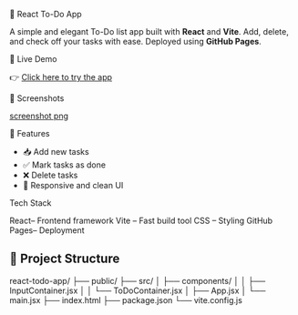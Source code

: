 📝 React To-Do App

A simple and elegant To-Do list app built with **React** and **Vite**. Add, delete, and check off your tasks with ease. Deployed using **GitHub Pages**.



🔗 Live Demo

👉 [Click here to try the app](https://akhila-bojja.github.io/react-todo-app/)



 📸 Screenshots


[screenshot png](https://github.com/user-attachments/assets/471fb6db-f81a-4502-8189-86e51b806e00)


 🚀 Features

- 📥 Add new tasks
- ✅ Mark tasks as done
- ❌ Delete tasks
- 💅 Responsive and clean UI



 Tech Stack

React– Frontend framework
Vite – Fast build tool
CSS – Styling
GitHub Pages– Deployment



## 📁 Project Structure

react-todo-app/
├── public/
├── src/
│ ├── components/
│ │ ├── InputContainer.jsx
│ │ └── ToDoContainer.jsx
│ ├── App.jsx
│ └── main.jsx
├── index.html
├── package.json
└── vite.config.js

